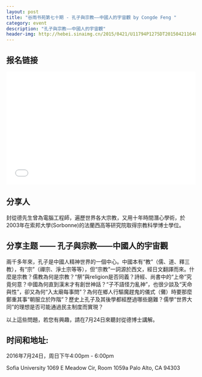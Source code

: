 ```yaml
---
layout: post
title: "谷雨书苑第七十期 - 孔子與宗教——中國人的宇宙觀 by Congde Feng "
category: event
description: "孔子與宗教——中國人的宇宙觀"
header-img: http://hebei.sinaimg.cn/2015/0421/U11794P1275DT20150421164024.jpg
---
```


## 报名链接
<div style="width:100%; text-align:left;" ><iframe src="//eventbrite.com/tickets-external?eid=26632986981&ref=etckt" frameborder="0" height="300" width="100%" vspace="0" hspace="0" marginheight="5" marginwidth="5" scrolling="auto" allowtransparency="true"></iframe></div>

## 分享人
封從德先生曾為電腦工程師，遍歷世界各大宗教，又用十年時間潛心學術，於2003年在索邦大學(Sorbonne)的法蘭西高等研究院取得宗教科學博士學位。

## 分享主题 —— 孔子與宗教——中國人的宇宙觀

兩千多年來，孔子是中國人精神世界的一個中心。中國本有“教”（儒、道、釋三教），有“宗”（禪宗、淨土宗等等），但“宗教”一詞源於西文，經日文翻譯而來。什麼是宗教？儒教為何是宗教？“祭”與religion是否同義？詩經、尚書中的“上帝”究竟何意？中國為何直到漢末才有創世神話？“子不語怪力亂神”，也很少談及“天命與性”，卻又為何“入太廟每事問”？為何在鄉人行驅魔趕鬼的儀式（儺）時要那麼鄭重其事“朝服立於阼階”？歷史上孔子及其後學都經歷過哪些磨難？儒學“世界大同”的理想是否可能通過民主制度而實現？

以上這些問題，若您有興趣，請在7月24日來聽封從德博士講解。

## 时间和地址:

2016年7月24日，周日下午4:00pm - 6:00pm

Sofia University 1069 E Meadow Cir, Room 1059a Palo Alto, CA 94303
